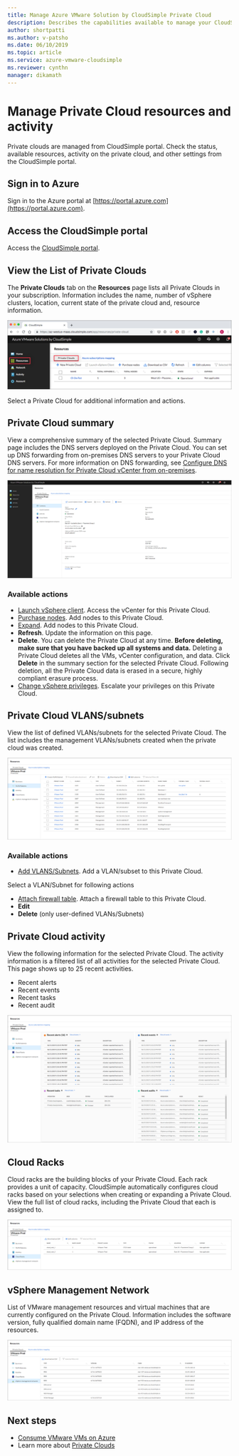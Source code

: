 ```yaml
--- 
title: Manage Azure VMware Solution by CloudSimple Private Cloud
description: Describes the capabilities available to manage your CloudSimple Private Cloud resources and activity
author: shortpatti
ms.author: v-patsho
ms.date: 06/10/2019 
ms.topic: article 
ms.service: azure-vmware-cloudsimple 
ms.reviewer: cynthn 
manager: dikamath 
---
```


# Manage Private Cloud resources and activity

Private clouds are managed from CloudSimple portal.  Check the status, available resources, activity on the private cloud, and other settings from the CloudSimple portal.

## Sign in to Azure

Sign in to the Azure portal at [https://portal.azure.com](https://portal.azure.com).

## Access the CloudSimple portal

Access the [CloudSimple portal](access-cloudsimple-portal.md).

## View the List of Private Clouds

The **Private Clouds** tab on the **Resources** page lists all Private Clouds in your subscription. Information includes the name, number of vSphere clusters, location, current state of the private cloud and, resource information.

![Private Cloud page](media/manage-private-cloud.png)

Select a Private Cloud for additional information and actions.

## Private Cloud summary

View a comprehensive summary of the selected Private Cloud.  Summary page includes the DNS servers deployed on the Private Cloud.  You can set up DNS forwarding from on-premises DNS servers to your Private Cloud DNS servers.  For more information on DNS forwarding, see [Configure DNS for name resolution for Private Cloud vCenter from on-premises](./on-premises-dns-setup.md).

![Private Cloud Summary](media/private-cloud-summary.png)

### Available actions

* [Launch vSphere client](./vcenter-access.md). Access the vCenter for this Private Cloud.
* [Purchase nodes](create-nodes.md). Add nodes to this Private Cloud.
* [Expand](expand-private-cloud.md). Add nodes to this Private Cloud.
* **Refresh**. Update the information on this page.
* **Delete**. You can delete the Private Cloud at any time. **Before deleting, make sure that you have backed up all systems and data.** Deleting a Private Cloud deletes all the VMs, vCenter configuration, and data. Click **Delete** in the summary section for the selected Private Cloud. Following deletion, all the Private Cloud data is erased in a secure, highly compliant erasure process.
* [Change vSphere privileges](escalate-private-cloud-privileges.md).  Escalate your privileges on this Private Cloud.

## Private Cloud VLANS/subnets

View the list of defined VLANs/subnets for the selected Private Cloud.  The list includes the management VLANs/subnets created when the private cloud was created.

![Private Cloud - VLANs/Subnets](media/private-cloud-vlans-subnets.png) 

### Available actions

* [Add VLANS/Subnets](./create-vlan-subnet.md). Add a VLAN/subset to this Private Cloud.

Select a VLAN/Subnet for following actions
* [Attach firewall table](./firewall.md). Attach a firewall table to this Private Cloud.
* **Edit**
* **Delete** (only user-defined VLANs/Subnets)

## Private Cloud activity

View the following information for the selected Private Cloud.  The activity information is a filtered list of all activities for the selected Private Cloud.  This page shows up to 25 recent activities.

* Recent alerts
* Recent events
* Recent tasks
* Recent audit

![Private Cloud - Activity](media/private-cloud-activity.png)

## Cloud Racks

Cloud racks are the building blocks of your Private Cloud. Each rack provides a unit of capacity. CloudSimple automatically configures cloud racks based on your selections when creating or expanding a Private Cloud.  View the full list of cloud racks, including the Private Cloud that each is assigned to.

![Private Cloud - Cloud Racks](media/private-cloud-cloudracks.png)

## vSphere Management Network

List of VMware management resources and virtual machines that are currently configured on the Private Cloud. Information includes the software version, fully qualified domain name (FQDN), and IP address of the resources.

![Private Cloud - vSphere Management Network](media/private-cloud-vsphere-management-network.png)

## Next steps

* [Consume VMware VMs on Azure](quickstart-create-vmware-virtual-machine.md)
* Learn more about [Private Clouds](cloudsimple-private-cloud.md)
